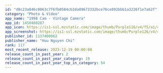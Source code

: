```yaml
---
id: "d8c23a846c0063c7f6fb0584cb2da89673332bce76ce892bbb1a3226f1e7a62f"
category: "Photo & Video"
app_name: "1998 Cam - Vintage Camera"
app_id: 1450480287
app_icon: https://is1-ssl.mzstatic.com/image/thumb/Purple116/v4/f5/a1/c5/f5a1c531-312e-9e06-4c06-be0c4a941ded/AppIcon-0-0-1x_U007emarketing-0-7-0-85-220.png/1024x1024bb.png
app_screenshot: https://is1-ssl.mzstatic.com/image/thumb/Purple126/v4/44/c1/15/44c11524-d9a3-826b-d2a4-b29038982aa7/pr_source.png/1242x2688bb.png
publisher_id: 1137400062
publisher_name: "Huu Nguyen Chi"
rank: 117
most_recent_release: 2023-12-19 00:00:00
release_count_in_past_year: 2
release_count_in_past_year_category: 19
release_count_in_past_year_top_in_category: 54
---
```

